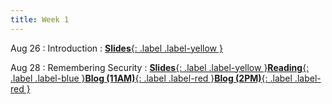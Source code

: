 ```yaml
---
title: Week 1
---
```


Aug 26
: Introduction
: [**Slides**{: .label .label-yellow }](https://docs.google.com/presentation/d/1SDYauKG6RrayUEXU5tTYT8PRW3sL2Eh8YI_g1ljpG0I/edit?usp=sharing)

Aug 28
: Remembering Security
: [**Slides**{: .label .label-yellow }](https://docs.google.com/presentation/d/1hNqowhZy-HabC2dI15thiShIa8P0BXN1e1P93qzZdkA/edit?usp=sharing)[**Reading**{: .label .label-blue }](https://drive.google.com/file/d/1z0CoCVo6cT9nx3AxCkIjMz765uykjoC-/view?usp=sharing)[**Blog (11AM)**{: .label .label-red }](https://canvas.vt.edu/courses/214894/assignments/2484439)[**Blog (2PM)**{: .label .label-red }](https://canvas.vt.edu/courses/214890/assignments/2484425)


